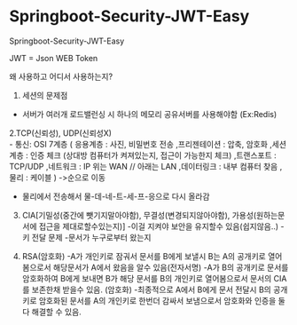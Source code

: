 # Springboot-Security-JWT-Easy
Springboot-Security-JWT-Easy

JWT = Json WEB Token

왜 사용하고 어디서 사용하는지?


1. 세션의 문제점
- 서버가 여러개 로드밸런싱 시 하나의 메모리 공유서버를 사용해야함 (Ex:Redis)

2.TCP(신뢰성), UDP(신뢰성X)
<br/>- 통신: OSI 7계층 
(
응용계층 : 사진, 비밀번호 전송
,프리젠테이션 : 압축, 암호화
,세션계층 : 인증 체크 (상대방 컴퓨터가 켜져있는지, 접근이 가능한지 체크)
,트랜스포트 : TCP/UDP 
,네트워크 : IP
위는 WAN // 아래는 LAN
,데이터링크 : 내부 컴퓨터 찾음
,물리 : 케이블
) ->순으로 이동
- 물리에서 전송해서 물-데-네-트-세-프-응으로 다시 올라감

3. CIA[기밀성(중간에 뺏기지말아야함), 무결성(변경되지않아야함), 가용성(원하는문서에 접근을 제대로할수있는지)]
-이걸 지켜야 보안을 유지할수 있음(쉽지않음..)
-키 전달 문제
-문서가 누구로부터 왔는지

4. RSA(암호화)
-A가 개인키로 잠궈서 문서를 B에게 보낼시 B는 A의 공개키로 열어봄으로서 해당문서가 A에서 왔음을 알수 있음(전자서명)
-A가 B의 공개키로 문서를 암호화하여 B에게 보내면 B가 해당 문서를 B의 개인키로 열어봄으로서 문서의 CIA를 보존한채 받을수 있음. (암호화)
-최종적으로 A에서 B에게 문서 전달시 B의 공개키로 암호화된 문서를 A의 개인키로 한번더 감싸서 보냄으로서 암호화와 인증을 둘다 해결할 수 있음.
